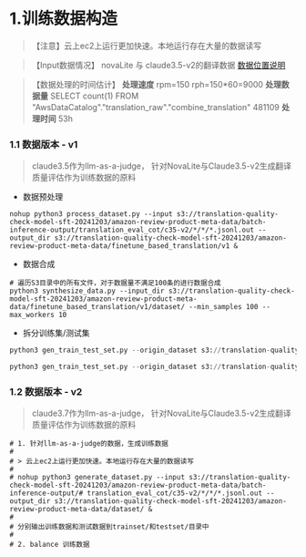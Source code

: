 # 1.训练数据构造

> 【注意】云上ec2上运行更加快速。本地运行存在大量的数据读写

> 【Input数据情况】
> novaLite 与 claude3.5-v2的翻译数据 [数据位置说明](../../1_data_preparation/README.md) 

> 【数据处理的时间估计】
> **处理速度**     rpm=150 rph=150*60=9000
> **处理数据量**   SELECT count(1) FROM "AwsDataCatalog"."translation_raw"."combine_translation"  481109
> **处理时间**     53h

### 1.1 数据版本 - v1 
> claude3.5作为llm-as-a-judge， 针对NovaLite与Claude3.5-v2生成翻译质量评估作为训练数据的原料

- 数据预处理
```
nohup python3 process_dataset.py --input s3://translation-quality-check-model-sft-20241203/amazon-review-product-meta-data/batch-inference-output/translation_eval_cot/c35-v2/*/*/*.jsonl.out --output_dir s3://translation-quality-check-model-sft-20241203/amazon-review-product-meta-data/finetune_based_translation/v1 &

```

- 数据合成
```
# 遍历S3目录中的所有文件，对于数据量不满足100条的进行数据合成
python3 synthesize_data.py --input_dir s3://translation-quality-check-model-sft-20241203/amazon-review-product-meta-data/finetune_based_translation/v1/dataset/ --min_samples 100 --max_workers 10
```

- 拆分训练集/测试集
```python
python3 gen_train_test_set.py --origin_dataset s3://translation-quality-check-model-sft-20241203/amazon-review-product-meta-data/finetune_based_translation/v1/model_a/origin/ --synthetic_dataset s3://translation-quality-check-model-sft-20241203/amazon-review-product-meta-data/finetune_based_translation/v1/model_a/synethic/ --output_train s3://translation-quality-check-model-sft-20241203/amazon-review-product-meta-data/finetune_based_translation/v1/model_a/trainset/ --output_test s3://translation-quality-check-model-sft-20241203/amazon-review-product-meta-data/finetune_based_translation/v1/model_a/testset/ --test_ratio 0.1

python3 gen_train_test_set.py --origin_dataset s3://translation-quality-check-model-sft-20241203/amazon-review-product-meta-data/finetune_based_translation/v1/model_b/origin/ --synthetic_dataset s3://translation-quality-check-model-sft-20241203/amazon-review-product-meta-data/finetune_based_translation/v1/model_b/synethic/ --output_train s3://translation-quality-check-model-sft-20241203/amazon-review-product-meta-data/finetune_based_translation/v1/model_b/trainset/ --output_test s3://translation-quality-check-model-sft-20241203/amazon-review-product-meta-data/finetune_based_translation/v1/model_b/testset/ --test_ratio 0.1
```

### 1.2 数据版本 - v2
> claude3.7作为llm-as-a-judge， 针对NovaLite与Claude3.5-v2生成翻译质量评估作为训练数据的原料


```
# 1. 针对llm-as-a-judge的数据，生成训练数据
# 
# > 云上ec2上运行更加快速。本地运行存在大量的数据读写
# 
# nohup python3 generate_dataset.py --input s3://translation-quality-check-model-sft-20241203/amazon-review-product-meta-data/batch-inference-output/# translation_eval_cot/c35-v2/*/*/*.jsonl.out --output_dir s3://translation-quality-check-model-sft-20241203/amazon-review-product-meta-data/dataset/ &
# 
# 分别输出训练数据和测试数据到trainset/和testset/目录中
# 
# 2. balance 训练数据
```
